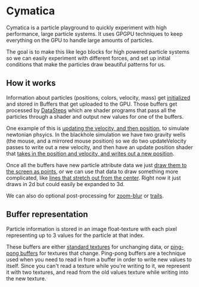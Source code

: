 # Cymatica

Cymatica is a particle playground to quickly experiment with high performance, large particle systems.  It uses GPGPU techniques to keep everything on the GPU to handle large amounts of particles.

The goal is to make this like lego blocks for high powered particle systems so we can easily experiment with different forces, and set up initial conditions that make the particles draw beautiful patterns for us.

## How it works

Information about particles (positions, colors, velocity, mass) get [initialized](/processes/blackhole.ts#L20-L21) and stored in Buffers that get uploaded to the GPU.  Those buffers get processed by [DataSteps](/steps/datastep.ts) which are shader programs that pass all the particles through a shader and output new values for one of the buffers.

One example of this is [updating the velocity, and then position](/processes/blackhole.ts#L25-L61), to simulate newtonian phsyics.  In the blackhole simulation we have two gravity wells (the mouse, and a mirrored mouse position) so we do two updateVelocity passes to write out a new velocity, and then have an update position shader that [takes in the position and velocity, and writes out a new position](/processes/blackhole.ts#L57-L58).

Once all the buffers have new particle attribute data we just [draw them to the screen as points](/processes/blackhole.ts#L63-L65), or we can use that data to draw something more complicated, like [lines that stretch out from the center](/main/renderers/drawLines.ts).  Right now it just draws in 2d but could easily be expanded to 3d.

We can also do optional post-processing for [zoom-blur](/postprocess/blur.ts) or [trails](/index.ts#L27-L30).

## Buffer representation

Particle information is stored in an image float-texture with each pixel representing up to 3 values for the particle at that index.

These buffers are either [standard textures](/gl/Buffers.ts#L7-L25) for unchanging data, or [ping-pong buffers](/gl/Buffers.ts#L28-L71) for textures that change.  Ping-pong buffers are a technique used when you need to read in from a buffer in order to write new values to itself.  Since you can't read a texture while you're writing to it, we represent it with two textures, and read from the old values texture while writing into the new texture.
